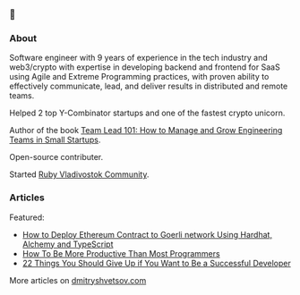 ### 👋

### About

Software engineer with 9 years of experience in the tech industry and web3/crypto with expertise in developing backend and frontend for SaaS using Agile and Extreme Programming practices, with proven ability to effectively communicate, lead, and deliver results in distributed and remote teams.

Helped 2 top Y-Combinator startups and one of the fastest crypto unicorn.

Author of the book [Team Lead 101: How to Manage and Grow Engineering Teams in Small Startups](http://gum.co/team-lead-101).

Open-source contributer.

Started [Ruby Vladivostok Community](https://github.com/orgs/ruby-vladivostok/teams/ruby-vladivostok-member).

### Articles

Featured:

<!-- * [Tricks And Tools To Fast-Track Your Goal of Becoming a Strong Programmer](https://dmitryshvetsov.com/tools-of-strong-programmers) -->
* [How to Deploy Ethereum Contract to Goerli network Using Hardhat, Alchemy and TypeScript](https://dmitryshvetsov.com/articles/how-to-deploy-goerli-ethereum-smart-contract-using-hardhat-alchemy-typescript/)
* [How To Be More Productive Than Most Programmers](https://dmitryshvetsov.com/articles/how-to-be-more-productive-than-most-programmers/)
* [22 Things You Should Give Up if You Want to Be a Successful Developer](https://dmitryshvetsov.com/articles/22-things-you-should-give-up-if-you-want-to-be-a-successful-developer/)

More articles on [dmitryshvetsov.com](https://dmitryshvetsov.com)

<!--
**dmshvetsov/dmshvetsov** is a ✨ _special_ ✨ repository because its `README.md` (this file) appears on your GitHub profile.

Here are some ideas to get you started:

- 🔭 I’m currently working on ...
- 🌱 I’m currently learning ...
- 👯 I’m looking to collaborate on ...
- 🤔 I’m looking for help with ...
- 💬 Ask me about ...
- 📫 How to reach me: ...
- 😄 Pronouns: ...
- ⚡ Fun fact: ...
-->
